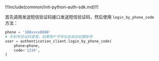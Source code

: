 !!!include(common/init-python-auth-sdk.md)!!!

首先调用发送短信验证码接口发送短信验证码，然后使用 `login_by_phone_code` 方法：

```python
phone = '188xxxx8888'
# 手机号验证码登录，如果用户不存在会自动创建账号
user = authentication_client.login_by_phone_code(
    phone=phone,
    code='1234',
)
```